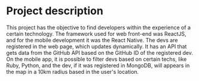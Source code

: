 <h1>Project description</h1>
<p>This project has the objective to find developers within the experience of a certain technology. The framework used for web 
front-end was ReactJS, and for the mobile development it was the React Native. The devs are registered in the web page, which updates
dynamically. It has an API that gets data from the GitHub API based on the GitHub ID of the registered dev. On the mobile app, it is possible to filter devs based on certain techs, like Ruby, Python, and the dev, if it was registered in MongoDB, will appears in the map in a 10km radius based in the user's location.</p>
